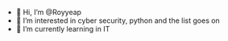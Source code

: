 - 👋 Hi, I’m @Royyeap
- 👀 I’m interested in cyber security, python and the list goes on
- 🌱 I’m currently learning in IT

<!---
Royyeap/Royyeap is a ✨ special ✨ repository because its `README.md` (this file) appears on your GitHub profile.
You can click the Preview link to take a look at your changes.
--->
